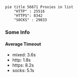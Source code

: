 
```mermaid
pie title 56671 Proxies in list
    "HTTP" : 25516
    "HTTPS": 8342
    "SOCKS" : 29833
```

### Some Info
#### Average Timeout

- mixed: 3.6s
- http: 1.8s
- https: 8.2s
- socks: 5.1s